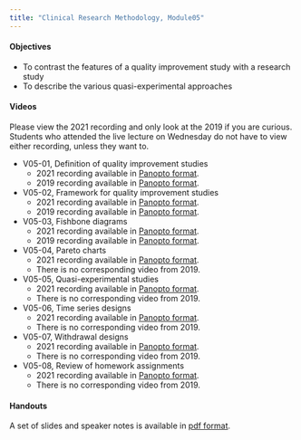 ```yaml
---
title: "Clinical Research Methodology, Module05"
---
```


#### Objectives

+ To contrast the features of a quality improvement study with a research study
+ To describe the various quasi-experimental approaches

#### Videos

Please view the 2021 recording and only look at the 2019 if you are curious. Students who attended the live lecture on Wednesday do not have to view either recording, unless they want to.

+ V05-01, Definition of quality improvement studies
  + 2021 recording available in [Panopto format](https://umkc.hosted.panopto.com/Panopto/Pages/Viewer.aspx?id=703e0c39-251f-45af-981f-acd30006389d).
  + 2019 recording available in [Panopto format](https://umkc.hosted.panopto.com/Panopto/Pages/Viewer.aspx?id=c3e9c666-f8fb-439e-966b-a9f801506125).
+ V05-02, Framework for quality improvement studies
  + 2021 recording available in [Panopto format](https://umkc.hosted.panopto.com/Panopto/Pages/Viewer.aspx?id=97b6f7c5-3a39-4f96-82ec-acd30009bfac).
  + 2019 recording available in [Panopto format](https://umkc.hosted.panopto.com/Panopto/Pages/Viewer.aspx?id=32a1c486-ef17-4471-861c-a9f80160e7eb).
+ V05-03, Fishbone diagrams
  + 2021 recording available in [Panopto format](https://umkc.hosted.panopto.com/Panopto/Pages/Viewer.aspx?id=75454f74-0478-4f10-90d2-acd3000d412f).
  + 2019 recording available in [Panopto format](https://umkc.hosted.panopto.com/Panopto/Pages/Viewer.aspx?id=fcecf986-43ef-44c4-afb7-a9f801692df3).
+ V05-04, Pareto charts
  + 2021 recording available in [Panopto format](https://umkc.hosted.panopto.com/Panopto/Pages/Viewer.aspx?id=97db490b-0ec0-41f3-94ff-acd300103542).
  + There is no corresponding video from 2019.
+ V05-05, Quasi-experimental studies
  + 2021 recording available in [Panopto format](https://umkc.hosted.panopto.com/Panopto/Pages/Viewer.aspx?id=c50e722b-a294-452c-8fc0-acd300ecfba6).
  + There is no corresponding video from 2019.
+ V05-06, Time series designs
  + 2021 recording available in [Panopto format](https://umkc.hosted.panopto.com/Panopto/Pages/Viewer.aspx?id=26ee0e3a-884e-4bd0-a568-acd30136312a).
  + There is no corresponding video from 2019.
+ V05-07, Withdrawal designs
  + 2021 recording available in [Panopto format](https://umkc.hosted.panopto.com/Panopto/Pages/Viewer.aspx?id=05cc566c-5701-496b-906e-acd30138c6b3).
  + There is no corresponding video from 2019.
+ V05-08, Review of homework assignments
  + 2021 recording available in [Panopto format](https://umkc.hosted.panopto.com/Panopto/Pages/Viewer.aspx?id=04cfcb28-8c9f-44e2-b748-acd4015c45b1).
  + There is no corresponding video from 2019.

#### Handouts

A set of slides and speaker notes is available in [pdf format](http://www.pmean.com/clinical-research-methods/video05-slides-and-speaker-notes.pdf).
